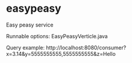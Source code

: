 # easypeasy
Easy peasy service

Runnable options: EasyPeasyVerticle.java

Query example:
http://localhost:8080/consumer?x=3.14&y=5555555555,5555555555&z=Hello
